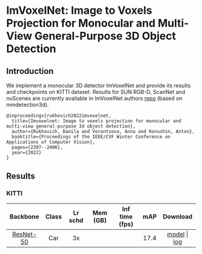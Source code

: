 # ImVoxelNet: Image to Voxels Projection for Monocular and Multi-View General-Purpose 3D Object Detection

## Introduction

<!-- [ALGORITHM] -->

We implement a monocular 3D detector ImVoxelNet and provide its results and checkpoints on KITTI dataset.
Results for SUN RGB-D, ScanNet and nuScenes are currently available in ImVoxelNet authors
[repo](https://github.com/saic-vul/imvoxelnet) (based on mmdetection3d).

```
@inproceedings{rukhovich2022imvoxelnet,
  title={Imvoxelnet: Image to voxels projection for monocular and multi-view general-purpose 3d object detection},
  author={Rukhovich, Danila and Vorontsova, Anna and Konushin, Anton},
  booktitle={Proceedings of the IEEE/CVF Winter Conference on Applications of Computer Vision},
  pages={2397--2406},
  year={2022}
}
```

## Results

### KITTI

|  Backbone   |Class| Lr schd | Mem (GB) | Inf time (fps) | mAP | Download |
| :---------: | :-----: |:-----: | :------: | :------------: | :----: |:----: |
| [ResNet-50](./imvoxelnet_kitti-3d-car.py) | Car | 3x | | |17.4|[model](https://download.openmmlab.com/mmdetection3d/v0.1.0_models/imvoxelnet/imvoxelnet_kitti-3d-car_20210610_152323-b9abba85.pth) &#124; [log](https://download.openmmlab.com/mmdetection3d/v0.1.0_models/imvoxelnet/imvoxelnet_kitti-3d-car_20210610_152323.log.json)|
